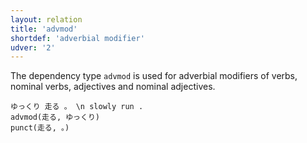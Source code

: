 ```yaml
---
layout: relation
title: 'advmod'
shortdef: 'adverbial modifier'
udver: '2'
---
```


The dependency type `advmod` is used for adverbial modifiers of verbs, nominal verbs, adjectives and nominal adjectives.

~~~ sdparse
ゆっくり 走る 。 \n slowly run .
advmod(走る, ゆっくり)
punct(走る, 。)
~~~
<!-- Interlanguage links updated St lis 3 20:58:35 CET 2021 -->

